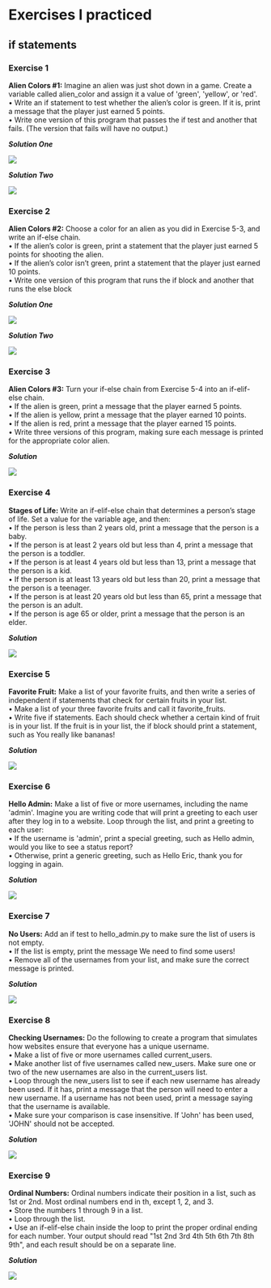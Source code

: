 # Exercises I practiced

## if statements

### Exercise 1

**Alien Colors #1:** Imagine an alien was just shot down in a game. Create a 
variable called alien_color and assign it a value of 'green', 'yellow', or 'red'.</br>
•	 Write an if statement to test whether the alien’s color is green. If it is, print 
a message that the player just earned 5 points.</br>
•	 Write one version of this program that passes the if test and another that fails. (The version that fails will have no output.)

***Solution One***

![](2022-11-15-20-38-29.png)

***Solution Two***

![](2022-11-15-20-39-17.png)

### Exercise 2

**Alien Colors #2:** Choose a color for an alien as you did in Exercise 5-3, and 
write an if-else chain.</br>
•	 If the alien’s color is green, print a statement that the player just earned 
5 points for shooting the alien.</br>
•	 If the alien’s color isn’t green, print a statement that the player just earned 10 points.</br>
•	 Write one version of this program that runs the if block and another that 
runs the else block

***Solution One***

![](2022-11-15-20-43-50.png)


***Solution Two***

![](2022-11-15-20-44-27.png)

### Exercise 3

**Alien Colors #3:** Turn your if-else chain from Exercise 5-4 into an if-elif-else chain.</br>
•	 If the alien is green, print a message that the player earned 5 points.</br>
•	 If the alien is yellow, print a message that the player earned 10 points.</br>
•	 If the alien is red, print a message that the player earned 15 points.</br>
•	 Write three versions of this program, making sure each message is printed 
for the appropriate color alien.

***Solution***

![](2022-11-15-20-53-51.png)

### Exercise 4

**Stages of Life:** Write an if-elif-else chain that determines a person’s 
stage of life. Set a value for the variable age, and then: </br>
•	 If the person is less than 2 years old, print a message that the person is 
a baby.</br>
•	 If the person is at least 2 years old but less than 4, print a message that 
the person is a toddler.</br>
•	 If the person is at least 4 years old but less than 13, print a message that 
the person is a kid.</br>
•	 If the person is at least 13 years old but less than 20, print a message that 
the person is a teenager.</br>
•	 If the person is at least 20 years old but less than 65, print a message that 
the person is an adult.</br>
•	 If the person is age 65 or older, print a message that the person is an 
elder.</br>

***Solution***

![](2022-11-15-21-01-07.png)


### Exercise 5

**Favorite Fruit:** Make a list of your favorite fruits, and then write a series of 
independent if statements that check for certain fruits in your list.</br>
•	 Make a list of your three favorite fruits and call it favorite_fruits.</br>
•	 Write five if statements. Each should check whether a certain kind of fruit 
is in your list. If the fruit is in your list, the if block should print a statement, 
such as You really like bananas!

***Solution***

![](2022-11-15-21-02-56.png)

### Exercise 6

**Hello Admin:** Make a list of five or more usernames, including the name 
'admin'. Imagine you are writing code that will print a greeting to each user 
after they log in to a website. Loop through the list, and print a greeting to 
each user:</br>
•	 If the username is 'admin', print a special greeting, such as Hello admin, 
would you like to see a status report?</br>
•	 Otherwise, print a generic greeting, such as Hello Eric, thank you for logging in again.

***Solution***

![](2022-11-16-21-25-57.png)

### Exercise 7

**No Users:** Add an if test to hello_admin.py to make sure the list of users is 
not empty.</br>
•	 If the list is empty, print the message We need to find some users!</br>
•	 Remove all of the usernames from your list, and make sure the correct 
message is printed.

***Solution***

![](2022-11-16-21-28-01.png)

### Exercise 8

**Checking Usernames:** Do the following to create a program that simulates 
how websites ensure that everyone has a unique username.</br>
•	 Make a list of five or more usernames called current_users.</br>
•	 Make another list of five usernames called new_users. Make sure one or 
two of the new usernames are also in the current_users list.</br>
•	 Loop through the new_users list to see if each new username has already 
been used. If it has, print a message that the person will need to enter a 
new username. If a username has not been used, print a message saying 
that the username is available.</br>
•	 Make sure your comparison is case insensitive. If 'John' has been used, 
'JOHN' should not be accepted.

***Solution***

![](2022-11-16-21-32-44.png)

### Exercise 9

**Ordinal Numbers:** Ordinal numbers indicate their position in a list, such 
as 1st or 2nd. Most ordinal numbers end in th, except 1, 2, and 3.</br>
•	 Store the numbers 1 through 9 in a list.</br>
•	 Loop through the list.</br>
•	 Use an if-elif-else chain inside the loop to print the proper ordinal ending for each number. Your output should read "1st 2nd 3rd 4th 5th 6th 7th 8th 9th", and each result should be on a separate line.

***Solution***

![](2022-11-16-21-35-03.png)


